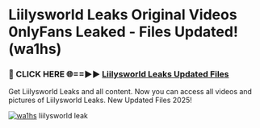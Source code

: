 # Liilysworld Leaks Original Videos 0nlyFans Leaked - Files Updated! (wa1hs)

<h3>🔴 CLICK HERE 🌐==►► <a href="https://tinyurl.com/2jnfzry5" rel="nofollow">Liilysworld Leaks Updated Files</a></h3>

Get Liilysworld Leaks and all content. Now you can access all videos and pictures of Liilysworld Leaks. New Updated Files 2025!

[![wa1hs](https://i.imgur.com/GyGTBgg.gif)](https://tinyurl.com/2jnfzry5)
liilysworld leak